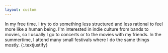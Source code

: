 ```yaml
---
layout: custom
---
```

In my free time. I try to do something less structured and less rational to feel more like a human being.
I'm interested in indie culture from bands to movies, so I usually I go to concerts or to the movies with my friends.
In the summertime, I attend many small festivals where I do the same things mostly.
{:.textjustify}
